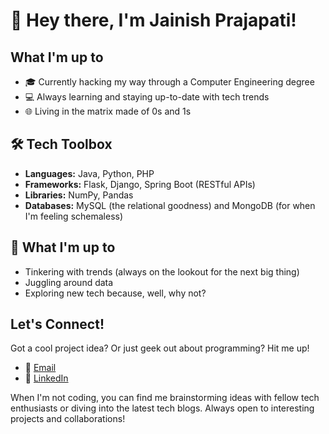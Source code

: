 # 👋 Hey there, I'm Jainish Prajapati!

## What I'm up to
- 🎓 Currently hacking my way through a Computer Engineering degree
- 💻 Always learning and staying up-to-date with tech trends
- 🌐 Living in the matrix made of 0s and 1s

## 🛠 Tech Toolbox

- **Languages:** Java, Python, PHP
- **Frameworks:** Flask, Django, Spring Boot (RESTful APIs)
- **Libraries:** NumPy, Pandas
- **Databases:** MySQL (the relational goodness) and MongoDB (for when I'm feeling schemaless)

## 🚀 What I'm up to

- Tinkering with trends (always on the lookout for the next big thing)
- Juggling around data
- Exploring new tech because, well, why not?

## Let's Connect!

Got a cool project idea? Or just geek out about programming? Hit me up!

- 📧 [Email](mailto:jainishprajapati98@gmail.com)
- 💼 [LinkedIn](https://www.linkedin.com/in/jainish-prajapati/)

When I'm not coding, you can find me brainstorming ideas with fellow tech enthusiasts or diving into the latest tech blogs. Always open to interesting projects and collaborations!
